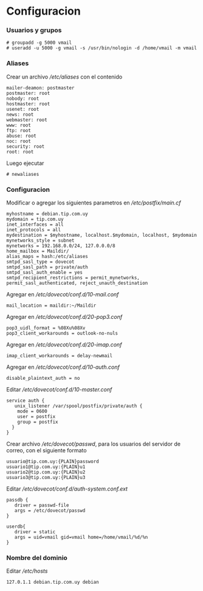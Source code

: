 # Configuracion

### Usuarios y grupos
```
# groupadd -g 5000 vmail
# useradd -u 5000 -g vmail -s /usr/bin/nologin -d /home/vmail -m vmail
```

### Aliases

Crear un archivo */etc/aliases* con el contenido
```
mailer-deamon: postmaster
postmaster: root
nobody: root
hostmaster: root
usenet: root
news: root
webmaster: root
www: root
ftp: root
abuse: root
noc: root
security: root
root: root
```

Luego ejecutar

`# newaliases`

### Configuracion

Modificar o agregar los siguientes parametros en */etc/postfix/main.cf*
```
myhostname = debian.tip.com.uy
mydomain = tip.com.uy
inet_interfaces = all
inet_protocols = all
mydestination = $myhostname, localhost.$mydomain, localhost, $mydomain
mynetworks_style = subnet
mynetworks = 192.168.0.0/24, 127.0.0.0/8
home_mailbox = Maildir/
alias_maps = hash:/etc/aliases
smtpd_sasl_type = dovecot
smtpd_sasl_path = private/auth
smtpd_sasl_auth_enable = yes
smtpd_recipient_restrictions = permit_mynetworks, permit_sasl_authenticated, reject_unauth_destination
```

Agregar en */etc/dovecot/conf.d/10-mail.conf*
```
mail_location = maildir:~/Maildir
```

Agregar en */etc/dovecot/conf.d/20-pop3.conf*
```
pop3_uidl_format = %08Xu%08Xv
pop3_client_workarounds = outlook-no-nuls
```

Agregar en */etc/dovecot/conf.d/20-imap.conf*
```
imap_client_workarounds = delay-newmail
```

Agregar en */etc/dovecot/conf.d/10-auth.conf*
```
disable_plaintext_auth = no
```

Editar */etc/dovecot/conf.d/10-master.conf*
```
service auth {
   unix_listener /var/spool/postfix/private/auth {
    mode = 0600
    user = postfix
    group = postfix
  }
}
```

Crear archivo */etc/dovecot/passwd*, para los usuarios del servidor de correo, con el siguiente formato
```
usuario@tip.com.uy:{PLAIN}password
usuario1@tip.com.uy:{PLAIN}u1
usuario2@tip.com.uy:{PLAIN}u2
usuario3@tip.com.uy:{PLAIN}u3
```

Editar */etc/dovecot/conf.d/auth-system.conf.ext*
```
passdb {
   driver = passwd-file
   args = /etc/dovecot/passwd
}

userdb{
   driver = static
   args = uid=vmail gid=vmail home=/home/vmail/%d/%n
}
```

### Nombre del dominio

Editar */etc/hosts*
```
127.0.1.1 debian.tip.com.uy debian
```
